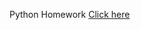 Python Homework [Click here](https://colab.research.google.com/drive/1SGDRRwRNSFFjleYq4pdJbTcaZgxx9XTQ?usp=sharing)

